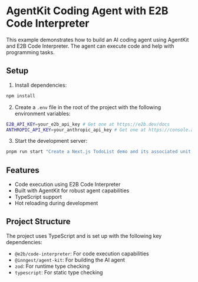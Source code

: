 # AgentKit Coding Agent with E2B Code Interpreter

This example demonstrates how to build an AI coding agent using AgentKit and E2B Code Interpreter. The agent can execute code and help with programming tasks.

## Setup

1. Install dependencies:

```bash
npm install
```

2. Create a `.env` file in the root of the project with the following environment variables:

```bash
E2B_API_KEY=your_e2b_api_key # Get one at https://e2b.dev/docs
ANTHROPIC_API_KEY=your_anthropic_api_key # Get one at https://console.anthropic.com/settings/keys
```

3. Start the development server:

```bash
pnpm run start "Create a Next.js TodoList demo and its associated unit tests. Finally run the tests with coverage"
```

## Features

- Code execution using E2B Code Interpreter
- Built with AgentKit for robust agent capabilities
- TypeScript support
- Hot reloading during development

## Project Structure

The project uses TypeScript and is set up with the following key dependencies:

- `@e2b/code-interpreter`: For code execution capabilities
- `@inngest/agent-kit`: For building the AI agent
- `zod`: For runtime type checking
- `typescript`: For static type checking

